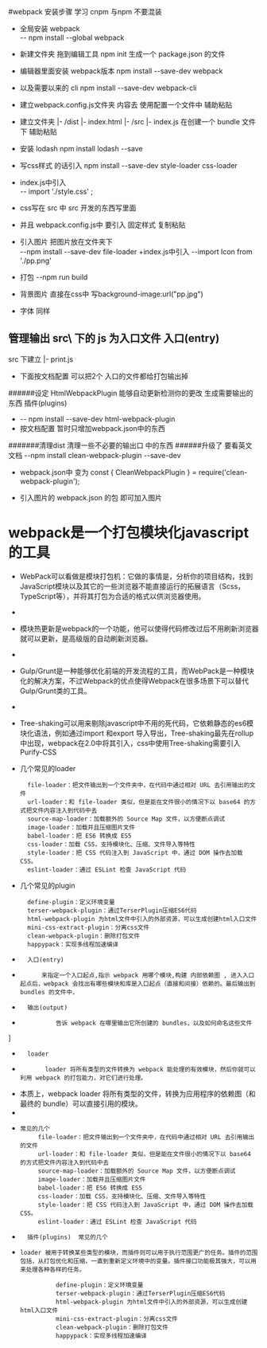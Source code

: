 #webpack 安装步骤 学习  cnpm 与npm 不要混装

+ 全局安装 webpack   
  -- npm install --global webpack 

+ 新建文件夹 拖到编辑工具     npm init   生成一个 package.json 的文件
+ 编辑器里面安装 webpack版本    npm install --save-dev webpack
+ 以及需要以来的 cli            npm install --save-dev webpack-cli

+ 建立webpack.config.js文件夹 内容去 使用配置一个文件中 辅助粘贴 
+ 建立文件夹 |- /dist
		      |- index.html
		    |- /src
		      |- index.js      在创建一个 bundle 文件下   辅助粘贴 
+ 安装 lodash       npm install  lodash --save
+ 写css样式 的话引入 npm install --save-dev style-loader css-loader
+ index.js中引入   
     -- import './style.css' ; 
+ css写在  src 中  src 开发的东西写里面  
+ 并且 webpack.config.js中  要引入 固定样式   复制粘贴
+ 引入图片 把图片放在文件夹下    
     --npm install --save-dev file-loader 
+index.js中引入 
   --import Icon from './pp.png'
+ 打包 
  --npm run build 
+ 背景图片 直接在css中 写background-image:url("pp.jpg")

+ 字体  同样

## 管理输出     src\ 下的 js  为入口文件   入口(entry)
  src 下建立
   |- print.js 

+  下面按文档配置    可以把2个 入口的文件都给打包输出掉 

######设定 HtmlWebpackPlugin  能够自动更新检测你的更改 生成需要输出的东西      插件(plugins)
+  -- npm install --save-dev html-webpack-plugin
+  按文档配置    暂时只增加webpack.json中的东西 

#######清理dist 清理一些不必要的输出口 中的东西 
######升级了 要看英文文档
  --npm install clean-webpack-plugin --save-dev
+  webpack.json中 变为 const { CleanWebpackPlugin } = require('clean-webpack-plugin');

+ 引入图片的 webpack.json 的包  即可加入图片 


# webpack是一个打包模块化javascript的工具

+  WebPack可以看做是模块打包机：它做的事情是，分析你的项目结构，找到JavaScript模块以及其它的一些浏览器不能直接运行的拓展语言（Scss，TypeScript等），并将其打包为合适的格式以供浏览器使用。
+  
+  模块热更新是webpack的一个功能，他可以使得代码修改过后不用刷新浏览器就可以更新，是高级版的自动刷新浏览器。
+  
+  Gulp/Grunt是一种能够优化前端的开发流程的工具，而WebPack是一种模块化的解决方案，不过Webpack的优点使得Webpack在很多场景下可以替代Gulp/Grunt类的工具。               
+  
+  Tree-shaking可以用来剔除javascript中不用的死代码，它依赖静态的es6模块化语法，例如通过import 和export 导入导出，Tree-shaking最先在rollup中出现，webpack在2.0中将其引入，css中使用Tree-shaking需要引入Purify-CSS

+ 几个常见的loader 
		
		file-loader：把文件输出到一个文件夹中，在代码中通过相对 URL 去引用输出的文件
		url-loader：和 file-loader 类似，但是能在文件很小的情况下以 base64 的方式把文件内容注入到代码中去
		source-map-loader：加载额外的 Source Map 文件，以方便断点调试
		image-loader：加载并且压缩图片文件
		babel-loader：把 ES6 转换成 ES5
		css-loader：加载 CSS，支持模块化、压缩、文件导入等特性
		style-loader：把 CSS 代码注入到 JavaScript 中，通过 DOM 操作去加载 CSS。
		eslint-loader：通过 ESLint 检查 JavaScript 代码
		
+ 几个常见的plugin
		
		define-plugin：定义环境变量
		terser-webpack-plugin：通过TerserPlugin压缩ES6代码
		html-webpack-plugin 为html文件中引入的外部资源，可以生成创建html入口文件
		mini-css-extract-plugin：分离css文件
		clean-webpack-plugin：删除打包文件
		happypack：实现多线程加速编译

+		入口(entry)
+		
     		来指定一个入口起点,指示 webpack 用哪个模块,构建 内部依赖图 , 进入入口起点后，webpack 会找出有哪些模块和库是入口起点（直接和间接）依赖的。最后输出到 bundles 的文件中，

+		输出(output)
+		
		        告诉 webpack 在哪里输出它所创建的 bundles，以及如何命名这些文件
]
+		loader    
+		     loader 将所有类型的文件转换为 webpack 能处理的有效模块，然后你就可以利用 webpack 的打包能力，对它们进行处理。
+	 本质上，webpack loader 将所有类型的文件，转换为应用程序的依赖图（和最终的 bundle）可以直接引用的模块。     
+	     
 +	   常见的几个
          	file-loader：把文件输出到一个文件夹中，在代码中通过相对 URL 去引用输出的文件
			url-loader：和 file-loader 类似，但是能在文件很小的情况下以 base64 的方式把文件内容注入到代码中去
			source-map-loader：加载额外的 Source Map 文件，以方便断点调试
			image-loader：加载并且压缩图片文件
			babel-loader：把 ES6 转换成 ES5
			css-loader：加载 CSS，支持模块化、压缩、文件导入等特性
			style-loader：把 CSS 代码注入到 JavaScript 中，通过 DOM 操作去加载 CSS。
			eslint-loader：通过 ESLint 检查 JavaScript 代码

+		插件(plugins)  常见的几个
+     loader 被用于转换某些类型的模块，而插件则可以用于执行范围更广的任务。插件的范围包括，从打包优化和压缩，一直到重新定义环境中的变量。插件接口功能极其强大，可以用来处理各种各样的任务。
    
		        define-plugin：定义环境变量
				terser-webpack-plugin：通过TerserPlugin压缩ES6代码
				html-webpack-plugin 为html文件中引入的外部资源，可以生成创建html入口文件
				mini-css-extract-plugin：分离css文件
				clean-webpack-plugin：删除打包文件
				happypack：实现多线程加速编译

